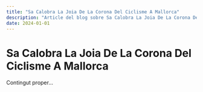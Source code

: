 ```yaml
---
title: "Sa Calobra La Joia De La Corona Del Ciclisme A Mallorca"
description: "Article del blog sobre Sa Calobra La Joia De La Corona Del Ciclisme A Mallorca"
date: 2024-01-01
---
```


# Sa Calobra La Joia De La Corona Del Ciclisme A Mallorca

Contingut proper...
